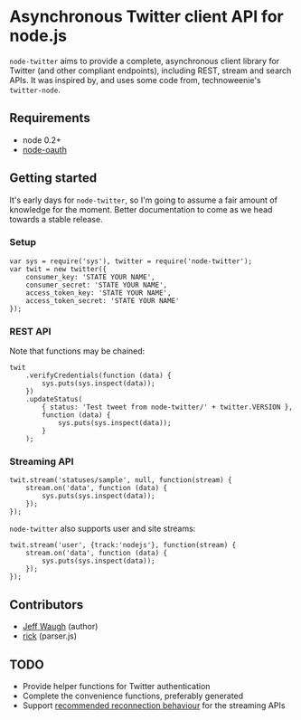 Asynchronous Twitter client API for node.js
===========================================

`node-twitter` aims to provide a complete, asynchronous client library for Twitter (and other compliant endpoints), including REST, stream and search APIs. It was inspired by, and uses some code from, technoweenie's `twitter-node`.

## Requirements

- node 0.2+
- [node-oauth](http://github.com/ciaranj/node-oauth)

## Getting started

It's early days for `node-twitter`, so I'm going to assume a fair amount of knowledge for the moment. Better documentation to come as we head towards a stable release.

### Setup

	var sys = require('sys'), twitter = require('node-twitter');
	var twit = new twitter({
		consumer_key: 'STATE YOUR NAME',
		consumer_secret: 'STATE YOUR NAME',
		access_token_key: 'STATE YOUR NAME',
		access_token_secret: 'STATE YOUR NAME'
	});

### REST API

Note that functions may be chained:

	twit
		.verifyCredentials(function (data) {
			sys.puts(sys.inspect(data));
		})
		.updateStatus(
			{ status: 'Test tweet from node-twitter/' + twitter.VERSION },
			function (data) {
				sys.puts(sys.inspect(data));
			}
		);

### Streaming API

	twit.stream('statuses/sample', null, function(stream) {
		stream.on('data', function (data) {
			sys.puts(sys.inspect(data));
		});
	});

`node-twitter` also supports user and site streams:

	twit.stream('user', {track:'nodejs'}, function(stream) {
		stream.on('data', function (data) {
			sys.puts(sys.inspect(data));
		});
	});

## Contributors

- [Jeff Waugh](http://github.com/jdub) (author)
- [rick](http://github.com/technoweenie) (parser.js)

## TODO

- Provide helper functions for Twitter authentication
- Complete the convenience functions, preferably generated
- Support [recommended reconnection behaviour](http://dev.twitter.com/pages/user_streams_suggestions) for the streaming APIs
